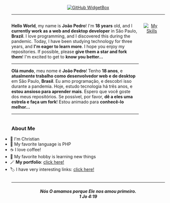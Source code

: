 <div align="center">

[![GitHub WidgetBox](https://github-widgetbox.vercel.app/api/profile?username=jpmoncao&data=followers,stars,commits&theme=dark)](https://github.com/jpmoncao/)

</div>

___

<div style="display: flex; justify-content: space-between; align-items: flex-start; gap: 1rem;">
    <div style="width: 60vw;">
        <p>
            <strong>Hello World</strong>, my name is <strong>João Pedro</strong>! I'm <strong>18 years</strong> old, and I <strong>currently work as a web and desktop developer</strong> in São Paulo, <strong>Brazil</strong>. I love programming, and I discovered this during the pandemic. Today, I have been studying technology for three years, and <strong>I'm eager to learn more</strong>. I hope you enjoy my repositories. If possible, please <strong>give them a star and fork them</strong>!
            I'm excited to get to <strong>know you better...</strong>
        </p>
        <hr/>
        <p>
            <strong>Olá mundo</strong>, meu nome é <strong>João Pedro</strong>! Tenho <strong>18 anos</strong>, e <strong>atualmente trabalho como desenvolvedor web e de desktop</strong> em São Paulo, <strong>Brasil</strong>. Eu amo programação, e descobri isso durante a pandemia. Hoje, estudo tecnologia há três anos, e <strong>estou ansioso para aprender mais</strong>. Espero que você goste dos meus repositórios. Se possível, por favor, <strong>dê a eles uma estrela e faça um fork</strong>!
            Estou animado para <strong>conhecê-lo melhor...</strong>
        </p>
        <hr/>
        <div style="display: flex; justify-content: space-between; align-items: center; gap: 1rem;">
            <div align="left">
                <h3>About Me</h3>
                <ul style="margin-left: -1.75rem;">
                    <li>🙏 I'm Christian</li>
                    <li>🧩 My favorite language is PHP</li>
                    <li>☕ I love coffee!</li>
                    <li>📖 My favorite hobby is learning new things</li>
                    <li>🪄 <strong>My portfolio</strong>: <a href="https://jpmoncao.netlify.app">click here!</a></li>
                    <li>🏷️ I have very interesting links: <a href="https://linktr.ee/jpmoncao">click here!</a></li>
                </ul>
            </div>
        </div>
    </div>
    <div align="center">
        
[![My Skills](https://skillicons.dev/icons?i=ts,react,nodejs,python,django,php,java,express,laravel,html,css,js,cpp,arduino,spring,bootstrap,tailwind,docker,ruby,mysql,postgres,prisma,sequelize,next,scss,figma,vscode,git,github,jquery,linux,vue,postman&theme=dark)](https://skillicons.dev)
    </div>
</div>

<hr/>

<div align="center">

<h4><em>Nós O amamos porque Ele nos amou primeiro.<br/>
1 Jo 4:19</em></h4>

</div>
